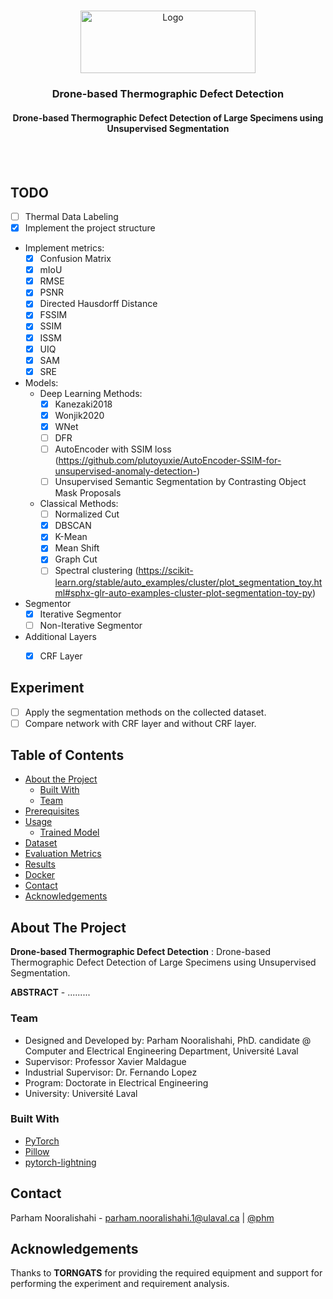 <!-- PROJECT LOGO -->
<br />
<p align="center">
  <a href="https://www.ulaval.ca/en/" target="_blank">
    <img src="https://ssc.ca/sites/default/files/logo-ulaval-reseaux-sociaux.jpg" alt="Logo" width="280" height="100">
  </a>

  <h3 align="center">Drone-based Thermographic Defect Detection</h3>
  <h4 align="center">Drone-based Thermographic Defect Detection of Large Specimens using Unsupervised Segmentation</h4>

  <br/>
  <br/>
  </p>
</p>

## TODO
- [ ] Thermal Data Labeling
- [x] Implement the project structure
- Implement metrics:
  - [x] Confusion Matrix
  - [x] mIoU
  - [x] RMSE
  - [x] PSNR
  - [x] Directed Hausdorff Distance
  - [x] FSSIM
  - [x] SSIM
  - [x] ISSM
  - [x] UIQ
  - [x] SAM
  - [x] SRE
- Models:
  - Deep Learning Methods:
    - [x] Kanezaki2018
    - [x] Wonjik2020
    - [x] WNet
    - [ ] DFR
    - [ ] AutoEncoder with SSIM loss (https://github.com/plutoyuxie/AutoEncoder-SSIM-for-unsupervised-anomaly-detection-)
    - [ ] Unsupervised Semantic Segmentation by Contrasting Object Mask Proposals
  - Classical Methods:
    - [ ] Normalized Cut
    - [x] DBSCAN 
    - [x] K-Mean
    - [x] Mean Shift 
    - [x] Graph Cut
    - [ ] Spectral clustering (https://scikit-learn.org/stable/auto_examples/cluster/plot_segmentation_toy.html#sphx-glr-auto-examples-cluster-plot-segmentation-toy-py)
- Segmentor
  - [x] Iterative Segmentor
  - [ ] Non-Iterative Segmentor
- Additional Layers
  - [x] CRF Layer


## Experiment
- [ ] Apply the segmentation methods on the collected dataset.
- [ ] Compare network with CRF layer and without CRF layer.

<!-- TABLE OF CONTENTS -->
## Table of Contents

* [About the Project](#about-the-project)
  * [Built With](#built-with)
  * [Team](#team)
* [Prerequisites](#prerequisites)
* [Usage](#usage)
  * [Trained Model](#trained-model)
* [Dataset](#dataset)
* [Evaluation Metrics](#evaluation-metrics)
* [Results](#results)
* [Docker](#docker)
* [Contact](#contact)
* [Acknowledgements](#acknowledgements)

## About The Project
**Drone-based Thermographic Defect Detection** : Drone-based Thermographic Defect Detection of Large Specimens using Unsupervised Segmentation.

**ABSTRACT** - .........

### Team
* Designed and Developed by: Parham Nooralishahi, PhD. candidate @ Computer and Electrical Engineering Department, Université Laval
* Supervisor: Professor Xavier Maldague
* Industrial Supervisor: Dr. Fernando Lopez
* Program: Doctorate in Electrical Engineering
* University: Université Laval

### Built With
* [PyTorch](https://pytorch.org/)
* [Pillow](https://pypi.org/project/Pillow/)
* [pytorch-lightning](https://github.com/PyTorchLightning/pytorch-lightning)

## Contact
Parham Nooralishahi - parham.nooralishahi.1@ulaval.ca | [@phm](https://www.linkedin.com/in/parham-nooralishahi/) <br/>

## Acknowledgements
Thanks to **TORNGATS** for providing the required equipment and support for performing the experiment and requirement analysis.

